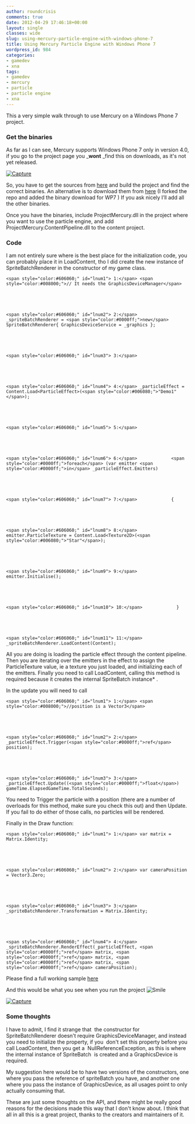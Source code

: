 ```yaml
---
author: roundcrisis
comments: true
date: 2012-04-29 17:46:18+00:00
layout: single
classes: wide
slug: using-mercury-particle-engine-with-windows-phone-7
title: Using Mercury Particle Engine with Windows Phone 7
wordpress_id: 984
categories:
- gamedev
- xna
tags:
- gamedev
- mercury
- particle
- particle engine
- xna
---
```


This a very simple walk through to use Mercury on a Windows Phone 7 project.


### Get the binaries


As far as I can see, Mercury supports Windows Phone 7 only in version 4.0, if you go to the project page you _**wont** _find this on downloads, as it's not yet released.

[![Capture](http://roundcrisis.files.wordpress.com/2012/04/capture6.png)](http://mpe.codeplex.com/releases)

So, you have to get the sources from [here](http://mpe.codeplex.com/SourceControl/list/changesets) and build the project and find the correct binaries. An alternative is to download them from [here](https://github.com/downloads/Andrea/MercuryParticleEngine/Mercury.4.0_WindowsPhone.zip) (I forked the repo and added the binary download for WP7 ) If you ask nicely I’ll add all the other binaries.

Once you have the binaries, include ProjectMercury.dll in the project where you want to use the particle engine, and add ProjectMercury.ContentPipeline.dll to the content project.


### Code


I am not entirely sure where is the best place for the initialization code, you can probably place it in LoadContent, tho I did create the new instance of SpriteBatchRenderer in the constructor of my game class.







    
    <span style="color:#606060;" id="lnum1"> 1:</span> <span style="color:#008000;">// It needs the GraphicsDeviceManager</span>




    
    <span style="color:#606060;" id="lnum2"> 2:</span> _spriteBatchRenderer = <span style="color:#0000ff;">new</span> SpriteBatchRenderer{ GraphicsDeviceService = _graphics };




    
    <span style="color:#606060;" id="lnum3"> 3:</span>




    
    <span style="color:#606060;" id="lnum4"> 4:</span> _particleEffect = Content.Load<ParticleEffect>(<span style="color:#006080;">"Demo1"</span>);




    
    <span style="color:#606060;" id="lnum5"> 5:</span>




    
    <span style="color:#606060;" id="lnum6"> 6:</span>             <span style="color:#0000ff;">foreach</span> (var emitter <span style="color:#0000ff;">in</span> _particleEffect.Emitters)




    
    <span style="color:#606060;" id="lnum7"> 7:</span>             {




    
    <span style="color:#606060;" id="lnum8"> 8:</span>                 emitter.ParticleTexture = Content.Load<Texture2D>(<span style="color:#006080;">"Star"</span>);




    
    <span style="color:#606060;" id="lnum9"> 9:</span>                 emitter.Initialise();




    
    <span style="color:#606060;" id="lnum10"> 10:</span>             }




    
    <span style="color:#606060;" id="lnum11"> 11:</span>             _spriteBatchRenderer.LoadContent(Content);










All you are doing is loading the particle effect through the content pipeline. Then you are iterating over the emitters in the effect to assign the ParticleTexture value, ie a texture you just loaded, and initializing each of the emitters. Finally you need to call LoadContent, calling this method is required because it creates the internal SpriteBatch instance* .

In the update you will need to call







    
    <span style="color:#606060;" id="lnum1"> 1:</span> <span style="color:#008000;">//position is a Vector3</span>




    
    <span style="color:#606060;" id="lnum2"> 2:</span> _particleEffect.Trigger(<span style="color:#0000ff;">ref</span> position);




    
    <span style="color:#606060;" id="lnum3"> 3:</span> _particleEffect.Update((<span style="color:#0000ff;">float</span>) gameTime.ElapsedGameTime.TotalSeconds);










You need to Trigger the particle with a position (there are a number of overloads for this method, make sure you check this out) and then Update. If you fail to do either of those calls, no particles will be rendered.

Finally in the Draw function:







    
    <span style="color:#606060;" id="lnum1"> 1:</span> var matrix = Matrix.Identity;




    
    <span style="color:#606060;" id="lnum2"> 2:</span> var cameraPosition = Vector3.Zero;




    
    <span style="color:#606060;" id="lnum3"> 3:</span> _spriteBatchRenderer.Transformation = Matrix.Identity;




    
    <span style="color:#606060;" id="lnum4"> 4:</span> _spriteBatchRenderer.RenderEffect(_particleEffect, <span style="color:#0000ff;">ref</span> matrix, <span style="color:#0000ff;">ref</span> matrix, <span style="color:#0000ff;">ref</span> matrix, <span style="color:#0000ff;">ref</span> cameraPosition);










Please find a full working sample [here](https://github.com/Andrea/MercuryParticleEngineWP7Sample)

And this would be what you see when you run the project ![Smile](http://roundcrisis.files.wordpress.com/2012/04/wlemoticon-smile1.png)

[![Capture](http://roundcrisis.files.wordpress.com/2012/04/capture_thumb6.png)](http://roundcrisis.files.wordpress.com/2012/04/capture7.png)


### Some thoughts


I have to admit, I find it strange that  the constructor for SpriteBatchRenderer doesn't require GraphicsDeviceManager, and instead you need to initialize the property, if you  don't set this property before you call LoadContent, then you get a  NullReferenceException, as this is where the internal instance of SpriteBatch  is created and a GraphicsDevice is required.

My suggestion here would be to have two versions of the constructors, one where you pass the reference of spriteBatch you have, and another one where you pass the instance of GraphicsDevice, as all usages point to only actually consuming that.

These are just some thoughts on the API, and there might be really good reasons for the decisions made this way that I don't know about. I think that all in all this is a great project, thanks to the creators and maintainers of it.
